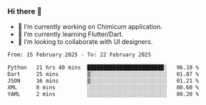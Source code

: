 ### Hi there 👋

<!--
**devcat37/devcat37** is a ✨ _special_ ✨ repository because its `README.md` (this file) appears on your GitHub profile.-->


- 🔭 I’m currently working on Chimicum application.
- 🌱 I’m currently learning Flutter/Dart.
- 👯 I’m looking to collaborate with UI designers.
<!-- - 🤔 I’m looking for help with ... -->

<!--START_SECTION:waka-->

```txt
From: 15 February 2025 - To: 22 February 2025

Python   21 hrs 40 mins  ████████████████████████░   96.10 %
Dart     25 mins         ▒░░░░░░░░░░░░░░░░░░░░░░░░   01.87 %
JSON     16 mins         ▒░░░░░░░░░░░░░░░░░░░░░░░░   01.21 %
XML      8 mins          ░░░░░░░░░░░░░░░░░░░░░░░░░   00.60 %
YAML     2 mins          ░░░░░░░░░░░░░░░░░░░░░░░░░   00.20 %
```

<!--END_SECTION:waka-->
